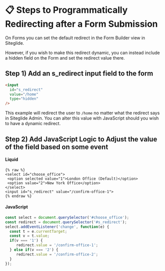 # 📋 Steps to Programmatically Redirecting after a Form Submission

On Forms you can set the default redirect in the Form Builder view in Siteglide.

However, if you wish to make this redirect dynamic, you can instead include a hidden field on the Form and set the redirect value there.

## Step 1) Add an s\_redirect input field to the form

```html
<input 
  id="s_redirect" 
  value="/home" 
  type="hidden"
/>
```

This example will redirect the user to `/home` no matter what the redirect says in Siteglide Admin. You can alter this value with JavaScript should you wish to have a dynamic redirect.

## Step 2) Add JavaScript Logic to Adjust the value of the field based on some event

#### Liquid

```liquid
{% raw %}
<select id="choose_office">
 <option selected value="1">London Office (Default)</option>
 <option value="2">New York Office</option>
</select>
<input id="s_redirect" value="/confirm-office-1">
{% endraw %}
```

#### JavaScript

```javascript
const select = document.querySelector('#choose_office');
const redirect = document.querySelector('#s_redirect');
select.addEventListener('change', function(e) {
  const t = e.currentTarget;
  const v = t.value;
  if(v === '1') {
     redirect.value = '/confirm-office-1';
  } else if(v === '2') {
     redirect.value = '/confirm-office-2';
  }
});
````
